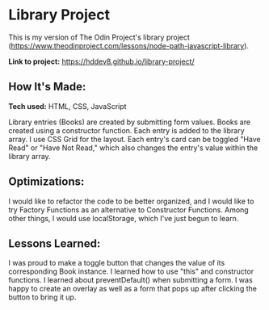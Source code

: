# Library Project

This is my version of The Odin Project's library project (https://www.theodinproject.com/lessons/node-path-javascript-library).

**Link to project:** https://hddev8.github.io/library-project/

## How It's Made:

**Tech used:** HTML, CSS, JavaScript

Library entries (Books) are created by submitting form values. Books are created using a constructor function. Each entry is added to the library array. I use CSS Grid for the layout. Each entry's card can be toggled "Have Read" or "Have Not Read," which also changes the entry's value within the library array.

## Optimizations:

I would like to refactor the code to be better organized, and I would like to try Factory Functions as an alternative to Constructor Functions. Among other things, I would use localStorage, which I've just begun to learn.

## Lessons Learned:

I was proud to make a toggle button that changes the value of its corresponding Book instance. I learned how to use "this" and constructor functions. I learned about preventDefault() when submitting a form. I was happy to create an overlay as well as a form that pops up after clicking the button to bring it up.
